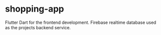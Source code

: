 # shopping-app

Flutter Dart for the frontend development. Firebase realtime database used as the projects backend service.

